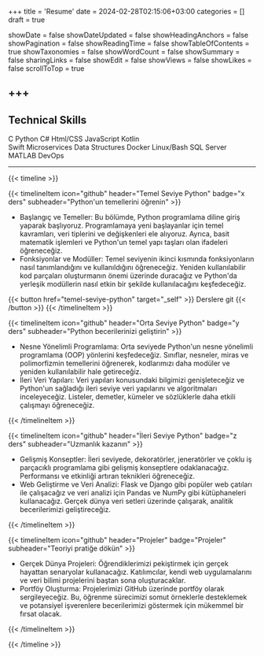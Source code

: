 +++
title = 'Resume'
date = 2024-02-28T02:15:06+03:00
categories = []
draft = true

showDate = false
showDateUpdated = false
showHeadingAnchors = false
showPagination = false
showReadingTime = false
showTableOfContents = true
showTaxonomies = false 
showWordCount = false
showSummary = false
sharingLinks = false
showEdit = false
showViews =  false
showLikes = false
scrollToTop = true

+++
---

## Technical Skills

<!-- the span css has been copied from the `Tags` styles -->

<div class="technical-skills-container">
    <div class="technical-skills-container-inner">
        <span class="technical-skill-span rounded-md border border-primary-400 px-1 py-[1px] text-sm font-normal text-primary-700 dark:border-primary-600 ">
            C
        </span>
        <span class="technical-skill-span rounded-md border border-primary-400 px-1 py-[1px] text-sm font-normal text-primary-700 dark:border-primary-600 ">
            Python
        </span>
        <span class="technical-skill-span rounded-md border border-primary-400 px-1 py-[1px] text-sm font-normal text-primary-700 dark:border-primary-600 ">
            C#
        </span>
        <span class="technical-skill-span rounded-md border border-primary-400 px-1 py-[1px] text-sm font-normal text-primary-700 dark:border-primary-600 ">
            Html/CSS
        </span>
        <span class="technical-skill-span rounded-md border border-primary-400 px-1 py-[1px] text-sm font-normal text-primary-700 dark:border-primary-600 ">
            JavaScript
        </span>
        <span class="technical-skill-span rounded-md border border-primary-400 px-1 py-[1px] text-sm font-normal text-primary-700 dark:border-primary-600 ">
            Kotlin
        </span>
    </div>
    <div class="technical-skills-container-inner">
        <span class="technical-skill-span rounded-md border border-primary-400 px-1 py-[1px] text-sm font-normal text-primary-700 dark:border-primary-600 ">
            Swift
        </span>
        <span class="technical-skill-span rounded-md border border-primary-400 px-1 py-[1px] text-sm font-normal text-primary-700 dark:border-primary-600 ">
            Microservices
        </span>
        <span class="technical-skill-span rounded-md border border-primary-400 px-1 py-[1px] text-sm font-normal text-primary-700 dark:border-primary-600 ">
            Data Structures
        </span>
        <span class="technical-skill-span rounded-md border border-primary-400 px-1 py-[1px] text-sm font-normal text-primary-700 dark:border-primary-600 ">
            Docker
        </span>
        <span class="technical-skill-span rounded-md border border-primary-400 px-1 py-[1px] text-sm font-normal text-primary-700 dark:border-primary-600 ">
            Linux/Bash
        </span>
        <span class="technical-skill-span rounded-md border border-primary-400 px-1 py-[1px] text-sm font-normal text-primary-700 dark:border-primary-600 ">
            SQL Server
        </span>
    </div>
    <div class="technical-skills-container-inner">
        <span class="technical-skill-span rounded-md border border-primary-400 px-1 py-[1px] text-sm font-normal text-primary-700 dark:border-primary-600 ">
            MATLAB
        </span>
        <span class="technical-skill-span technical-skill-span rounded-md border border-primary-400 px-1 py-[1px] text-sm font-normal text-primary-700 dark:border-primary-600 ">
            DevOps
        </span>
    </div>
</div>

---


{{< timeline >}}

{{< timelineItem icon="github" header="Temel Seviye Python" badge="x ders" subheader="Python'un temellerini öğrenin" >}}
<ul>
  <li> Başlangıç ve Temeller: Bu bölümde, Python programlama diline giriş yaparak başlıyoruz. Programlamaya yeni başlayanlar için temel kavramları, veri tiplerini ve değişkenleri ele alıyoruz. Ayrıca, basit matematik işlemleri ve Python'un temel yapı taşları olan ifadeleri öğreneceğiz.</li>
  <li> Fonksiyonlar ve Modüller: Temel seviyenin ikinci kısmında fonksiyonların nasıl tanımlandığını ve kullanıldığını öğreneceğiz. Yeniden kullanılabilir kod parçaları oluşturmanın önemi üzerinde duracağız ve Python'da yerleşik modüllerin nasıl etkin bir şekilde kullanılacağını keşfedeceğiz.</li>
</ul>

{{< button href="temel-seviye-python" target="_self" >}}
Derslere git
{{< /button >}}
{{< /timelineItem >}}

{{< timelineItem icon="github" header="Orta Seviye Python" badge="y ders" subheader="Python becerilerinizi geliştirin" >}}
<ul>
  <li> Nesne Yönelimli Programlama: Orta seviyede Python'un nesne yönelimli programlama (OOP) yönlerini keşfedeceğiz. Sınıflar, nesneler, miras ve polimorfizmin temellerini öğrenerek, kodlarımızı daha modüler ve yeniden kullanılabilir hale getireceğiz.</li>
  <li> İleri Veri Yapıları: Veri yapıları konusundaki bilgimizi genişleteceğiz ve Python'un sağladığı ileri seviye veri yapılarını ve algoritmaları inceleyeceğiz. Listeler, demetler, kümeler ve sözlüklerle daha etkili çalışmayı öğreneceğiz.</li>
</ul>

{{< /timelineItem >}}

{{< timelineItem icon="github" header="İleri Seviye Python" badge="z ders" subheader="Uzmanlık kazanın" >}}
<ul>
  <li> Gelişmiş Konseptler: İleri seviyede, dekoratörler, jeneratörler ve çoklu iş parçacıklı programlama gibi gelişmiş konseptlere odaklanacağız. Performansı ve etkinliği artıran teknikleri öğreneceğiz.</li>
  <li> Web Geliştirme ve Veri Analizi: Flask ve Django gibi popüler web çatıları ile çalışacağız ve veri analizi için Pandas ve NumPy gibi kütüphaneleri kullanacağız. Gerçek dünya veri setleri üzerinde çalışarak, analitik becerilerimizi geliştireceğiz.</li>
</ul>
{{< /timelineItem >}}

{{< timelineItem icon="github" header="Projeler" badge="Projeler" subheader="Teoriyi pratiğe dökün" >}}
<ul>
  <li> Gerçek Dünya Projeleri: Öğrendiklerimizi pekiştirmek için gerçek hayattan senaryolar kullanacağız. Katılımcılar, kendi web uygulamalarını ve veri bilimi projelerini baştan sona oluşturacaklar.</li>
  <li> Portföy Oluşturma: Projelerimizi GitHub üzerinde portföy olarak sergileyeceğiz. Bu, öğrenme sürecimizi somut örneklerle desteklemek ve potansiyel işverenlere becerilerimizi göstermek için mükemmel bir fırsat olacak.</li>
</ul>
{{< /timelineItem >}}

{{< /timeline >}}



